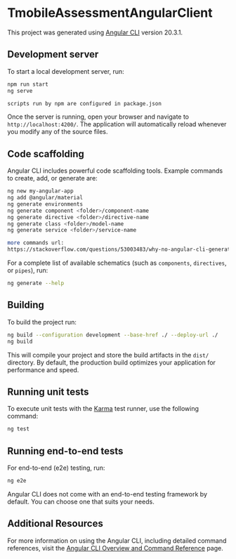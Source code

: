 # TmobileAssessmentAngularClient

This project was generated using [Angular CLI](https://github.com/angular/angular-cli) version 20.3.1.

## Development server

To start a local development server, run:

```bash
npm run start
ng serve

scripts run by npm are configured in package.json
```

Once the server is running, open your browser and navigate to `http://localhost:4200/`. The application will automatically reload whenever you modify any of the source files.

## Code scaffolding

Angular CLI includes powerful code scaffolding tools. Example commands to create, add, or generate are:

```bash
ng new my-angular-app
ng add @angular/material
ng generate environments
ng generate component <folder>/component-name
ng generate directive <folder>/directive-name
ng generate class <folder>/model-name
ng generate service <folder>/service-name

more commands url:
https://stackoverflow.com/questions/53003483/why-no-angular-cli-generate-command-for-model-in-angular-project
```

For a complete list of available schematics (such as `components`, `directives`, or `pipes`), run:

```bash
ng generate --help
```

## Building

To build the project run:

```bash
ng build --configuration development --base-href ./ --deploy-url ./
ng build
```

This will compile your project and store the build artifacts in the `dist/` directory. By default, the production build optimizes your application for performance and speed.

## Running unit tests

To execute unit tests with the [Karma](https://karma-runner.github.io) test runner, use the following command:

```bash
ng test
```

## Running end-to-end tests

For end-to-end (e2e) testing, run:

```bash
ng e2e
```

Angular CLI does not come with an end-to-end testing framework by default. You can choose one that suits your needs.

## Additional Resources

For more information on using the Angular CLI, including detailed command references, visit the [Angular CLI Overview and Command Reference](https://angular.dev/tools/cli) page.
